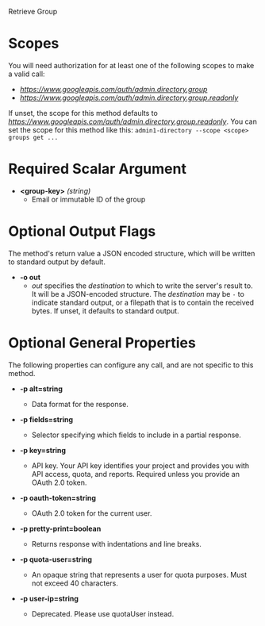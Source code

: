 Retrieve Group
# Scopes

You will need authorization for at least one of the following scopes to make a valid call:

* *https://www.googleapis.com/auth/admin.directory.group*
* *https://www.googleapis.com/auth/admin.directory.group.readonly*

If unset, the scope for this method defaults to *https://www.googleapis.com/auth/admin.directory.group.readonly*.
You can set the scope for this method like this: `admin1-directory --scope <scope> groups get ...`
# Required Scalar Argument
* **&lt;group-key&gt;** *(string)*
    - Email or immutable ID of the group

# Optional Output Flags

The method's return value a JSON encoded structure, which will be written to standard output by default.

* **-o out**
    - *out* specifies the *destination* to which to write the server's result to.
      It will be a JSON-encoded structure.
      The *destination* may be `-` to indicate standard output, or a filepath that is to contain the received bytes.
      If unset, it defaults to standard output.
# Optional General Properties

The following properties can configure any call, and are not specific to this method.

* **-p alt=string**
    - Data format for the response.

* **-p fields=string**
    - Selector specifying which fields to include in a partial response.

* **-p key=string**
    - API key. Your API key identifies your project and provides you with API access, quota, and reports. Required unless you provide an OAuth 2.0 token.

* **-p oauth-token=string**
    - OAuth 2.0 token for the current user.

* **-p pretty-print=boolean**
    - Returns response with indentations and line breaks.

* **-p quota-user=string**
    - An opaque string that represents a user for quota purposes. Must not exceed 40 characters.

* **-p user-ip=string**
    - Deprecated. Please use quotaUser instead.
